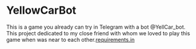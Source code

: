 # YellowCarBot
This is a game you already can try in Telegram with a bot @YellCar_bot.    
This project dedicated to my close friend with whom we loved to play this game when was near to each other.[requirements.in](requirements.in)
